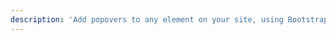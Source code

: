 ```yaml
---
description: 'Add popovers to any element on your site, using Bootstrap v5 CSS for styling and animations'
---
```

